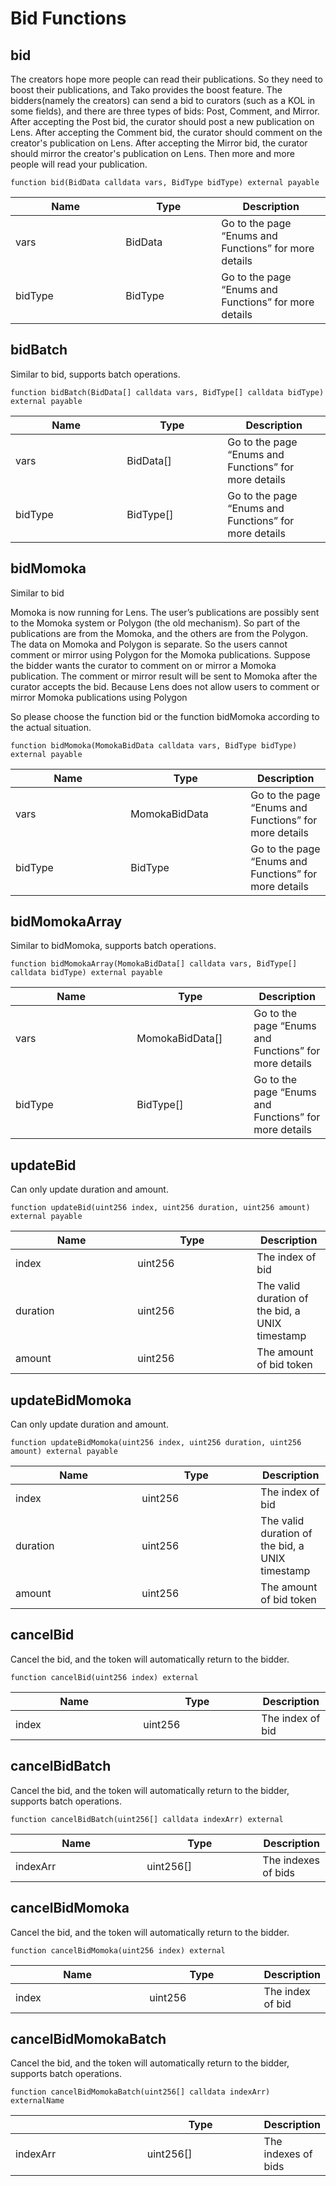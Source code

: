 # Bid Functions

## bid

The creators hope more people can read their publications. So they need to boost their publications, and Tako provides the boost feature. The bidders(namely the creators) can send a bid to curators (such as a KOL in some fields), and there are three types of bids: Post, Comment, and Mirror. After accepting the Post bid, the curator should post a new publication on Lens. After accepting the Comment bid, the curator should comment on the creator's publication on Lens. After accepting the Mirror bid, the curator should mirror the creator's publication on Lens. Then more and more people will read your publication.

`function bid(BidData calldata vars, BidType bidType) external payable`

<table><thead><tr><th width="160.33333333333331">Name</th><th width="137">Type</th><th>Description</th></tr></thead><tbody><tr><td>vars</td><td>BidData</td><td>Go to the page “Enums and Functions” for more details</td></tr><tr><td>bidType</td><td>BidType</td><td>Go to the page “Enums and Functions” for more details</td></tr></tbody></table>

## bidBatch

Similar to bid, supports batch operations.

`function bidBatch(BidData[] calldata vars, BidType[] calldata bidType) external payable`

<table><thead><tr><th width="162.33333333333331">Name</th><th width="145">Type</th><th>Description</th></tr></thead><tbody><tr><td>vars</td><td>BidData[]</td><td>Go to the page “Enums and Functions” for more details</td></tr><tr><td>bidType</td><td>BidType[]</td><td>Go to the page “Enums and Functions” for more details</td></tr></tbody></table>

## bidMomoka

Similar to bid

Momoka is now running for Lens. The user’s publications are possibly sent to the Momoka system or Polygon (the old mechanism). So part of the publications are from the Momoka, and the others are from the Polygon. The data on Momoka and Polygon is separate. So the users cannot comment or mirror using Polygon for the Momoka publications. Suppose the bidder wants the curator to comment on or mirror a Momoka publication. The comment or mirror result will be sent to Momoka after the curator accepts the bid. Because Lens does not allow users to comment or mirror Momoka publications using Polygon

So please choose the function bid or the function bidMomoka according to the actual situation.

`function bidMomoka(MomokaBidData calldata vars, BidType bidType) external payable`

<table><thead><tr><th width="168.33333333333331">Name</th><th width="176">Type</th><th>Description</th></tr></thead><tbody><tr><td>vars</td><td>MomokaBidData</td><td>Go to the page “Enums and Functions” for more details</td></tr><tr><td>bidType</td><td>BidType</td><td>Go to the page “Enums and Functions” for more details</td></tr></tbody></table>

## bidMomokaArray

Similar to bidMomoka, supports batch operations.

`function bidMomokaArray(MomokaBidData[] calldata vars, BidType[] calldata bidType) external payable`

<table><thead><tr><th width="178.33333333333331">Name</th><th width="171">Type</th><th>Description</th></tr></thead><tbody><tr><td>vars</td><td>MomokaBidData[]</td><td>Go to the page “Enums and Functions” for more details</td></tr><tr><td>bidType</td><td>BidType[]</td><td>Go to the page “Enums and Functions” for more details</td></tr></tbody></table>

## updateBid

Can only update duration and amount.

`function updateBid(uint256 index, uint256 duration, uint256 amount) external payable`

<table><thead><tr><th width="179.33333333333331">Name</th><th width="175">Type</th><th>Description</th></tr></thead><tbody><tr><td>index</td><td>uint256</td><td>The index of bid</td></tr><tr><td>duration</td><td>uint256</td><td>The valid duration of the bid, a UNIX timestamp</td></tr><tr><td>amount</td><td>uint256</td><td>The amount of bid token</td></tr></tbody></table>

## updateBidMomoka

Can only update duration and amount.

`function updateBidMomoka(uint256 index, uint256 duration, uint256 amount) external payable`

<table><thead><tr><th width="186.33333333333331">Name</th><th width="174">Type</th><th>Description</th></tr></thead><tbody><tr><td>index</td><td>uint256</td><td>The index of bid</td></tr><tr><td>duration</td><td>uint256</td><td>The valid duration of the bid, a UNIX timestamp</td></tr><tr><td>amount</td><td>uint256</td><td>The amount of bid token</td></tr></tbody></table>

## cancelBid

Cancel the bid, and the token will automatically return to the bidder.

`function cancelBid(uint256 index) external`

<table><thead><tr><th width="188.33333333333331">Name</th><th width="173">Type</th><th>Description</th></tr></thead><tbody><tr><td>index</td><td>uint256</td><td>The index of bid</td></tr></tbody></table>

## cancelBidBatch

Cancel the bid, and the token will automatically return to the bidder, supports batch operations.

`function cancelBidBatch(uint256[] calldata indexArr) external`

<table><thead><tr><th width="194.33333333333331">Name</th><th width="169">Type</th><th>Description</th></tr></thead><tbody><tr><td>indexArr</td><td>uint256[]</td><td>The indexes of bids</td></tr></tbody></table>

## cancelBidMomoka

Cancel the bid, and the token will automatically return to the bidder.

`function cancelBidMomoka(uint256 index) external`

<table><thead><tr><th width="199.33333333333331">Name</th><th width="168">Type</th><th>Description</th></tr></thead><tbody><tr><td>index</td><td>uint256</td><td>The index of bid</td></tr></tbody></table>

## cancelBidMomokaBatch

Cancel the bid, and the token will automatically return to the bidder, supports batch operations.

`function cancelBidMomokaBatch(uint256[] calldata indexArr) externalName`

<table><thead><tr><th width="200.33333333333331"></th><th width="175">Type</th><th>Description</th></tr></thead><tbody><tr><td>indexArr</td><td>uint256[]</td><td>The indexes of bids</td></tr></tbody></table>
